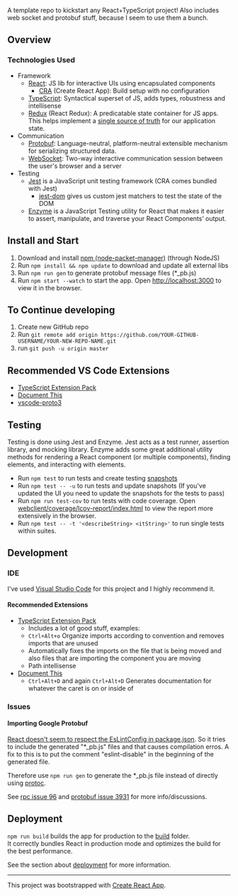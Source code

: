 A template repo to kickstart any React+TypeScript project!
Also includes web socket and protobuf stuff, because I seem to use them a bunch.

## Overview

### Technologies Used
- Framework
  - [React](https://reactjs.org/): JS lib for interactive UIs using encapsulated components
    - [CRA](https://create-react-app.dev/docs/getting-started/) (Create React App): Build setup with no configuration
  - [TypeScript](https://www.typescriptlang.org/): Syntactical superset of JS, adds types, robustness and intellisense
  - [Redux](https://react-redux.js.org/) (React Redux): A predicatable state container for JS apps. This helps implement a [single source of truth](https://medium.com/@juanguardado/redux-single-source-of-truth-e1fe1fb6ffec) for our application state.
- Communication
  - [Protobuf](https://developers.google.com/protocol-buffers): Language-neutral, platform-neutral extensible mechanism for serializing structured data.
  - [WebSocket](https://developer.mozilla.org/en-US/docs/Web/API/WebSockets_API): Two-way interactive communication session between the user's browser and a server
- Testing
  - [Jest](https://jestjs.io/en/) is a JavaScript unit testing framework (CRA comes bundled with Jest)
    - [jest-dom](https://github.com/testing-library/jest-dom) gives us custom jest matchers to test the state of the DOM
  - [Enzyme](https://airbnb.io/enzyme/) is a JavaScript Testing utility for React that makes it easier to assert, manipulate, and traverse your React Components’ output.

## Install and Start
1. Download and install [npm (node-packet-manager)](https://nodejs.org/en/download/) (through NodeJS)
2. Run `npm install && npm update` to download and update all external libs
3. Run `npm run gen` to generate protobuf message files (*_pb.js)
4. Run `npm start --watch` to start the app. Open [http://localhost:3000](http://localhost:3000) to view it in the browser.

## To Continue developing
1. Create new GitHub repo
2. Run `git remote add origin https://github.com/YOUR-GITHUB-USERNAME/YOUR-NEW-REPO-NAME.git`
3. run `git push -u origin master`

## Recommended VS Code Extensions
* [TypeScript Extension Pack](https://marketplace.visualstudio.com/items?itemName=loiane.ts-extension-pack)
* [Document This](https://marketplace.visualstudio.com/items?itemName=joelday.docthis)
* [vscode-proto3](https://marketplace.visualstudio.com/items?itemName=zxh404.vscode-proto3)

## Testing
Testing is done using Jest and Enzyme. Jest acts as a test runner, assertion library, and mocking library. Enzyme adds some great additional utility methods for rendering a React component (or multiple components), finding elements, and interacting with elements.

* Run `npm test` to run tests and create testing [snapshots](https://jestjs.io/docs/en/snapshot-testing)
* Run `npm test -- -u` to run tests and update snapshots (If you've updated the UI you need to update the snapshots for the tests to pass)
* Run `npm run test-cov` to run tests with code coverage. Open [webclient/coverage/lcov-report/index.html](coverage/lcov-report/index.html) to view the report more extensively in the browser.
* Run `npm test -- -t '<describeString> <itString>'` to run single tests within suites.

## Development

### IDE
I've used [Visual Studio Code](https://code.visualstudio.com/) for this project and I highly recommend it.

#### Recommended Extensions
- [TypeScript Extension Pack](https://marketplace.visualstudio.com/items?itemName=loiane.ts-extension-pack)
  - Includes a lot of good stuff, examples:
  - `Ctrl+Alt+o` Organize imports according to convention and removes imports that are unused
  - Automatically fixes the imports on the file that is being moved and also files that are importing the component you are moving
  - Path intellisense
- [Document This](https://marketplace.visualstudio.com/items?itemName=joelday.docthis)
  - `Ctrl+Alt+D` and again `Ctrl+Alt+D` Generates documentation for whatever the caret is on or inside of

### Issues

#### Importing Google Protobuf
[React doesn't seem to respect the EsLintConfig in package.json](https://github.com/facebook/create-react-app/issues/2339).
So it tries to include the generated "*_pb.js" files and that causes compilation erros. A fix to this is to put the comment "eslint-disable" in the beginning of the generated file.

Therefore use `npm run gen` to generate the *_pb.js file instead of directly using [protoc](https://github.com/protocolbuffers/protobuf#protocol-compiler-installation).

See [rpc issue 96](https://github.com/improbable-eng/grpc-web/issues/96) and [protobuf issue 3931](https://github.com/protocolbuffers/protobuf/issues/3931) for
more info/discussions.

## Deployment
`npm run build` builds the app for production to the [build](build/index.html) folder.<br />
It correctly bundles React in production mode and optimizes the build for the best performance.

See the section about [deployment](https://facebook.github.io/create-react-app/docs/deployment) for more information.

---

This project was bootstrapped with [Create React App](https://github.com/facebook/create-react-app).